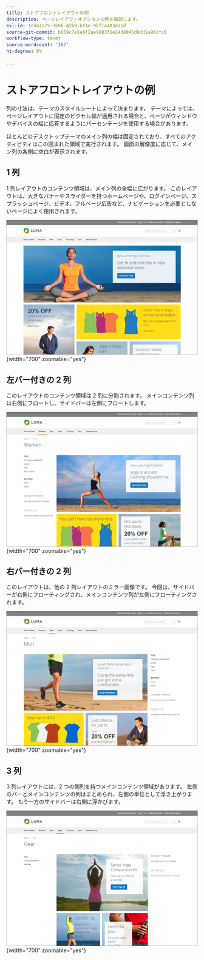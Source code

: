 ```yaml
---
title: ストアフロントレイアウトの例
description: ページレイアウトオプションの例を確認します。
exl-id: 1cda1175-269b-42b9-bf4e-9bf14483da1d
source-git-commit: b659c7e1e8f2ae9883f1e24d8045d6dd1e90cfc0
workflow-type: tm+mt
source-wordcount: '267'
ht-degree: 0%

---
```


# ストアフロントレイアウトの例

列の寸法は、テーマのスタイルシートによって決まります。 テーマによっては、ページレイアウトに固定のピクセル幅が適用される場合と、ページがウィンドウやデバイスの幅に応答するようにパーセンテージを使用する場合があります。

ほとんどのデスクトップテーマのメイン列の幅は固定されており、すべてのアクティビティはこの囲まれた領域で実行されます。 画面の解像度に応じて、メイン列の各側に空白が表示されます。

## 1 列

1 列レイアウトのコンテンツ領域は、メイン列の全幅に広がります。 このレイアウトは、大きなバナーやスライダーを持つホームページや、ログインページ、スプラッシュページ、ビデオ、フルページ広告など、ナビゲーションを必要としないページによく使用されます。

![1 列レイアウトの例](./assets/page-layout-1-col.png){width="700" zoomable="yes"}

## 左バー付きの 2 列

このレイアウトのコンテンツ領域は 2 列に分割されます。 メインコンテンツ列は右側にフロートし、サイドバーは左側にフロートします。

![左側のバーを持つ 2 つの列の例](./assets/page-layout-2-col-left-bar.png){width="700" zoomable="yes"}

## 右バー付きの 2 列

このレイアウトは、他の 2 列レイアウトのミラー画像です。 今回は、サイドバーが右側にフローティングされ、メインコンテンツ列が左側にフローティングされます。

![右側のバーを持つ 2 つの列の例](./assets/page-layout-2-col-right-bar.png){width="700" zoomable="yes"}

## 3 列

3 列レイアウトには、2 つの側列を持つメインコンテンツ領域があります。 左側のバーとメインコンテンツの列はまとめられ、左側の単位として浮き上がります。 もう一方のサイドバーは右側に浮かびます。

![3 列の例](./assets/page-layout-3-col.png){width="700" zoomable="yes"}
